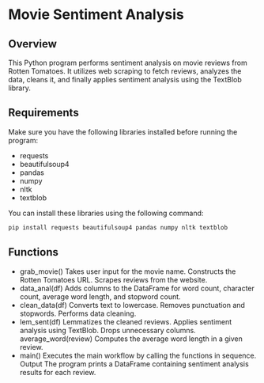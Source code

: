 # Movie Sentiment Analysis

## Overview
This Python program performs sentiment analysis on movie reviews from Rotten Tomatoes. It utilizes web scraping to fetch reviews, analyzes the data, cleans it, and finally applies sentiment analysis using the TextBlob library.

## Requirements
Make sure you have the following libraries installed before running the program:
- requests
- beautifulsoup4
- pandas
- numpy
- nltk
- textblob

You can install these libraries using the following command:
```bash
pip install requests beautifulsoup4 pandas numpy nltk textblob
```
## Functions
- grab_movie()
Takes user input for the movie name.
Constructs the Rotten Tomatoes URL.
Scrapes reviews from the website.
- data_anal(df)
Adds columns to the DataFrame for word count, character count, average word length, and stopword count.
- clean_data(df)
Converts text to lowercase.
Removes punctuation and stopwords.
Performs data cleaning.
- lem_sent(df)
Lemmatizes the cleaned reviews.
Applies sentiment analysis using TextBlob.
Drops unnecessary columns.
average_word(review)
Computes the average word length in a given review.
- main()
Executes the main workflow by calling the functions in sequence.
Output
The program prints a DataFrame containing sentiment analysis results for each review.
